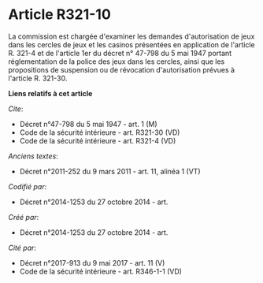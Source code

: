 # Article R321-10

La commission est chargée d'examiner les demandes d'autorisation de jeux dans les cercles de jeux et les casinos présentées
en application de l'article R. 321-4 et de l'article 1er du décret n° 47-798 du 5 mai 1947 portant réglementation de la
police des jeux dans les cercles, ainsi que les propositions de suspension ou de révocation d'autorisation prévues à
l'article R. 321-30.

**Liens relatifs à cet article**

_Cite_:

  - Décret n°47-798 du 5 mai 1947 - art. 1 (M)
  - Code de la sécurité intérieure - art. R321-30 (VD)
  - Code de la sécurité intérieure - art. R321-4 (VD)

_Anciens textes_:

  - Décret n°2011-252 du 9 mars 2011 - art. 11, alinéa 1 (VT)

_Codifié par_:

  - Décret n°2014-1253 du 27 octobre 2014 - art.

_Créé par_:

  - Décret n°2014-1253 du 27 octobre 2014 - art.

_Cité par_:

  - Décret n°2017-913 du 9 mai 2017 - art. 11 (V)
  - Code de la sécurité intérieure - art. R346-1-1 (VD)
